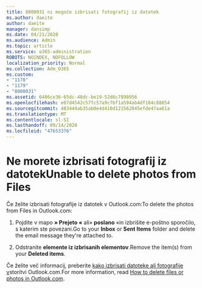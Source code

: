 ```yaml
---
title: 8000031 ni mogoče izbrisati fotografij iz datotek
ms.author: daeite
author: daeite
manager: dansimp
ms.date: 04/21/2020
ms.audience: Admin
ms.topic: article
ms.service: o365-administration
ROBOTS: NOINDEX, NOFOLLOW
localization_priority: Normal
ms.collection: Adm_O365
ms.custom:
- "1178"
- "1179"
- "8000031"
ms.assetid: 6486ce36-65dc-48dc-be19-52d6c7890956
ms.openlocfilehash: e07d4542c57fc57a9c7bf1a594ab4df104c88854
ms.sourcegitcommit: 483444ab35ab0e4d410d121562045efde47aa61a
ms.translationtype: MT
ms.contentlocale: sl-SI
ms.lasthandoff: 09/14/2020
ms.locfileid: "47653376"
---
```

# <a name="unable-to-delete-photos-from-files"></a><span data-ttu-id="853c9-102">Ne morete izbrisati fotografij iz datotek</span><span class="sxs-lookup"><span data-stu-id="853c9-102">Unable to delete photos from Files</span></span>

<span data-ttu-id="853c9-103">Če želite izbrisati fotografije iz datotek v Outlook.com:</span><span class="sxs-lookup"><span data-stu-id="853c9-103">To delete the photos from Files in Outlook.com:</span></span>
  
1. <span data-ttu-id="853c9-104">Pojdite v mapo **» Prejeto «** ali» **poslano** «in izbrišite e-poštno sporočilo, s katerim ste povezani.</span><span class="sxs-lookup"><span data-stu-id="853c9-104">Go to your **Inbox** or **Sent Items** folder and delete the email message they're attached to.</span></span>

2. <span data-ttu-id="853c9-105">Odstranite **elemente iz izbrisanih elementov**.</span><span class="sxs-lookup"><span data-stu-id="853c9-105">Remove the item(s) from your **Deleted items**.</span></span>

<span data-ttu-id="853c9-106">Če želite več informacij, preberite [kako izbrisati datoteke ali fotografije v](https://support.office.com/article/bae0531f-040f-4c42-90b9-786ca718c16d.aspx)storitvi Outlook.com.</span><span class="sxs-lookup"><span data-stu-id="853c9-106">For more information, read [How to delete files or photos in Outlook.com](https://support.office.com/article/bae0531f-040f-4c42-90b9-786ca718c16d.aspx).</span></span>
  